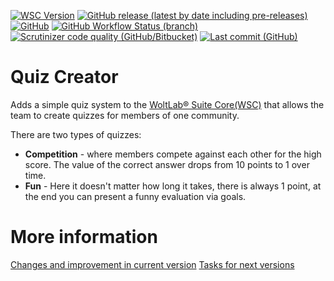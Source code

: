 [![WSC Version](https://img.shields.io/badge/WSC-5.3-blue)](https://github.com/WoltLab/WCF/tree/5.3)
[![GitHub release (latest by date including pre-releases)](https://img.shields.io/github/v/release/teralios/quizCreator?include_prereleases&style=flat)](https://github.com/Teralios/quizCreator/releases)
[![GitHub](https://img.shields.io/github/license/Teralios/quizCreator?style=flat)](https://www.gnu.org/licenses/gpl-3.0.txt)
[![GitHub Workflow Status (branch)](https://img.shields.io/github/workflow/status/teralios/QuizCreator/PHP%20Build/1.0.x)](https://github.com/Teralios/QuizCreator/actions?query=workflow%3A%22PHP+Build%22)
[![Scrutinizer code quality (GitHub/Bitbucket)](https://img.shields.io/scrutinizer/quality/g/teralios/quizcreator/1.0.x)](https://scrutinizer-ci.com/g/Teralios/QuizCreator/?branch=1.0.x)
[![Last commit (GitHub)](https://img.shields.io/github/last-commit/teralios/quizcreator/1.0.x)](https://github.com/Teralios/QuizCreator/commits/1.0.x)

# Quiz Creator
Adds a simple quiz system to the [WoltLab® Suite Core(WSC)](https://www.woltlab.com/features/) that allows the team to create quizzes for members of one community.

There are two types of quizzes:
  * __Competition__ - where members compete against each other for the high score. The value of the correct answer drops from 10 points to 1 over time.
  * __Fun__ - Here it doesn't matter how long it takes, there is always 1 point, at the end you can present a funny evaluation via goals.

# More information
[Changes and improvement in current version](./whatisnew.md)
[Tasks for next versions](./nextversion.md)
